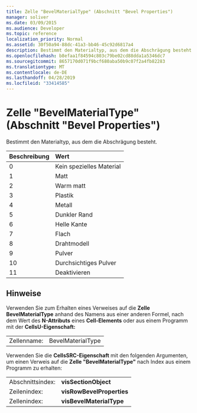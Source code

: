 ```yaml
---
title: Zelle "BevelMaterialType" (Abschnitt "Bevel Properties")
manager: soliver
ms.date: 03/09/2015
ms.audience: Developer
ms.topic: reference
localization_priority: Normal
ms.assetid: 30f50a94-88dc-41a3-bb46-45c92d6817a4
description: Bestimmt den Materialtyp, aus dem die Abschrägung besteht.
ms.openlocfilehash: b8efaa1f84594c803c79be02cd88dda1a5346dc7
ms.sourcegitcommit: 8657170d071f9bcf680aba50b9c07f2a4fb82283
ms.translationtype: MT
ms.contentlocale: de-DE
ms.lasthandoff: 04/28/2019
ms.locfileid: "33414585"
---
```

# <a name="bevelmaterialtype-cell-bevel-properties-section"></a>Zelle "BevelMaterialType" (Abschnitt "Bevel Properties")

Bestimmt den Materialtyp, aus dem die Abschrägung besteht. 
  
|**Beschreibung**|**Wert**|
|:-----|:-----|
|0  <br/> |Kein spezielles Material  <br/> |
|1  <br/> |Matt  <br/> |
|2  <br/> |Warm matt  <br/> |
|3  <br/> |Plastik  <br/> |
|4   <br/> |Metall  <br/> |
|5   <br/> |Dunkler Rand  <br/> |
|6   <br/> |Helle Kante  <br/> |
|7   <br/> |Flach  <br/> |
|8   <br/> |Drahtmodell  <br/> |
|9   <br/> |Pulver  <br/> |
|10  <br/> |Durchsichtiges Pulver  <br/> |
|11  <br/> |Deaktivieren  <br/> |
   
## <a name="remarks"></a>Hinweise

Verwenden Sie zum Erhalten eines Verweises auf die **Zelle BevelMaterialType** anhand des Namens aus einer anderen Formel, nach dem Wert des **N-Attributs** eines **Cell-Elements** oder aus einem Programm mit der **CellsU-Eigenschaft:** 
  
|||
|:-----|:-----|
| Zellenname:  <br/> | BevelMaterialType  <br/> |
   
Verwenden Sie die **CellsSRC-Eigenschaft** mit den folgenden Argumenten, um einen Verweis auf die **Zelle "BevelMaterialType"** nach Index aus einem Programm zu erhalten: 
  
|||
|:-----|:-----|
| Abschnittsindex:  <br/> |**visSectionObject** <br/> |
| Zeilenindex:  <br/> |**visRowBevelProperties** <br/> |
| Zellenindex:  <br/> |**visBevelMaterialType** <br/> |
   

